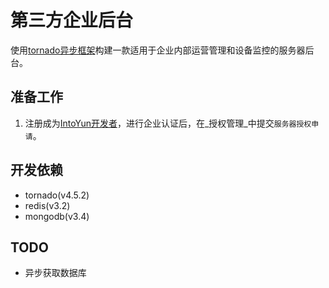 第三方企业后台
==============

使用[tornado异步框架](http://www.tornadoweb.org)构建一款适用于企业内部运营管理和设备监控的服务器后台。


## 准备工作

1. 注册成为[IntoYun开发者](https://www.intoyun.com)，进行企业认证后，在_授权管理_中提交`服务器授权申请`。


## 开发依赖

- tornado(v4.5.2)
- redis(v3.2)
- mongodb(v3.4)

## TODO
- 异步获取数据库
